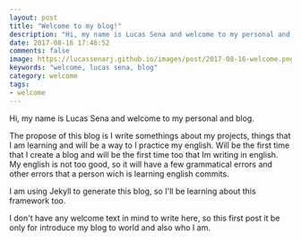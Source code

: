 ```yaml
---
layout: post
title: "Welcome to my blog!"
description: "Hi, my name is Lucas Sena and welcome to my personal and blog."
date: 2017-08-16 17:46:52
comments: false
image: https://lucassenarj.github.io/images/post/2017-08-16-welcome.png
keywords: "welcome, lucas sena, blog"
category: welcome
tags:
- welcome
---
```


Hi, my name is Lucas Sena and welcome to my personal and blog.

The propose of this blog is I write somethings about my projects, things that I am learning and will be a way to I practice my english. Will be the first time that I create a blog and will be the first time too that Im writing in english. My english is not too good, so it will have a few grammatical errors and other errors that a person wich is learning english commits.

I am using Jekyll to generate this blog, so I'll be learning about this framework too.

I don't have any welcome text in mind to write here, so this first post it be only for introduce my blog to world and also who I am.
